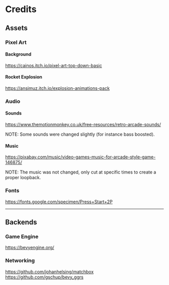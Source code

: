 # Credits

## Assets

### Pixel Art

#### Background

https://cainos.itch.io/pixel-art-top-down-basic

#### Rocket Explosion

https://ansimuz.itch.io/explosion-animations-pack

### Audio

#### Sounds

https://www.themotionmonkey.co.uk/free-resources/retro-arcade-sounds/

NOTE: Some sounds were changed slightly (for instance bass boosted).

#### Music

https://pixabay.com/music/video-games-music-for-arcade-style-game-146875/

NOTE: The music was not changed, only cut at specific times to create
a proper loopback.

### Fonts

https://fonts.google.com/specimen/Press+Start+2P

---

## Backends

### Game Engine

https://bevyengine.org/

### Networking

https://github.com/johanhelsing/matchbox
https://github.com/gschup/bevy_ggrs
